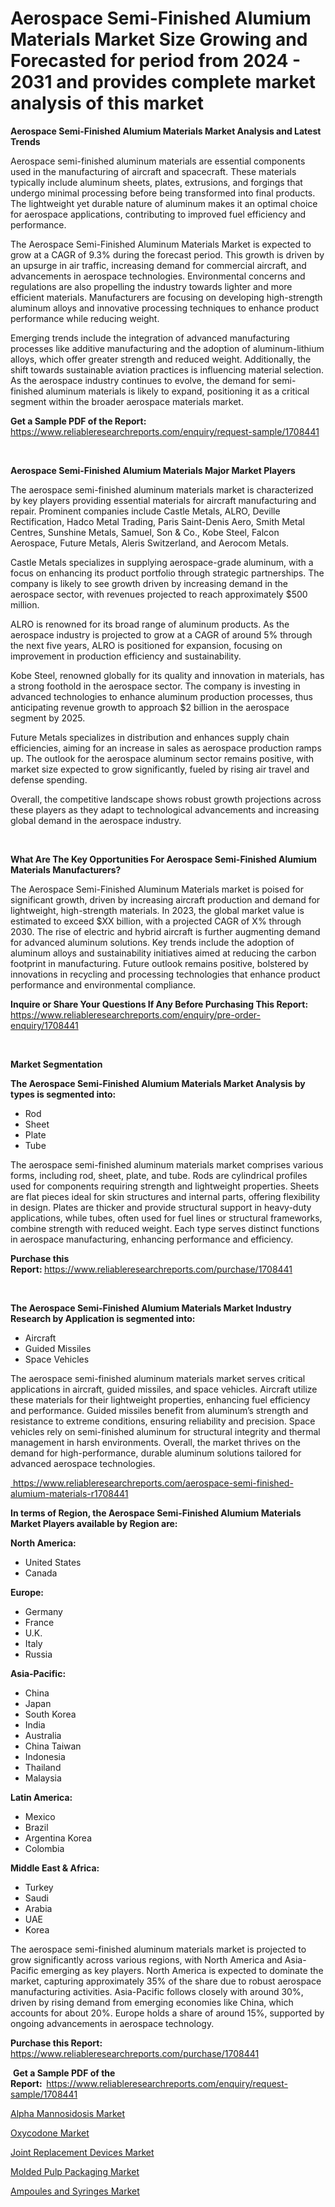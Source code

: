 <p><h1>Aerospace Semi-Finished Alumium Materials Market Size Growing and Forecasted for period from 2024 - 2031 and provides complete market analysis of this market</h1></p><p><strong>Aerospace Semi-Finished Alumium Materials Market Analysis and Latest Trends</strong></p>
<p><p>Aerospace semi-finished aluminum materials are essential components used in the manufacturing of aircraft and spacecraft. These materials typically include aluminum sheets, plates, extrusions, and forgings that undergo minimal processing before being transformed into final products. The lightweight yet durable nature of aluminum makes it an optimal choice for aerospace applications, contributing to improved fuel efficiency and performance.</p><p>The Aerospace Semi-Finished Aluminum Materials Market is expected to grow at a CAGR of 9.3% during the forecast period. This growth is driven by an upsurge in air traffic, increasing demand for commercial aircraft, and advancements in aerospace technologies. Environmental concerns and regulations are also propelling the industry towards lighter and more efficient materials. Manufacturers are focusing on developing high-strength aluminum alloys and innovative processing techniques to enhance product performance while reducing weight.</p><p>Emerging trends include the integration of advanced manufacturing processes like additive manufacturing and the adoption of aluminum-lithium alloys, which offer greater strength and reduced weight. Additionally, the shift towards sustainable aviation practices is influencing material selection. As the aerospace industry continues to evolve, the demand for semi-finished aluminum materials is likely to expand, positioning it as a critical segment within the broader aerospace materials market.</p></p>
<p><strong>Get a Sample PDF of the Report:&nbsp;</strong> <a href="https://www.reliableresearchreports.com/enquiry/request-sample/1708441?utm_campaign=1509&utm_medium=2&utm_source=Github&utm_content=ia&utm_term=21102024&utm_id=aerospace-semi-finished-alumium-materials">https://www.reliableresearchreports.com/enquiry/request-sample/1708441</a></p>
<p>&nbsp;</p>
<p><strong>Aerospace Semi-Finished Alumium Materials Major Market Players</strong></p>
<p><p>The aerospace semi-finished aluminum materials market is characterized by key players providing essential materials for aircraft manufacturing and repair. Prominent companies include Castle Metals, ALRO, Deville Rectification, Hadco Metal Trading, Paris Saint-Denis Aero, Smith Metal Centres, Sunshine Metals, Samuel, Son & Co., Kobe Steel, Falcon Aerospace, Future Metals, Aleris Switzerland, and Aerocom Metals.</p><p>Castle Metals specializes in supplying aerospace-grade aluminum, with a focus on enhancing its product portfolio through strategic partnerships. The company is likely to see growth driven by increasing demand in the aerospace sector, with revenues projected to reach approximately $500 million.</p><p>ALRO is renowned for its broad range of aluminum products. As the aerospace industry is projected to grow at a CAGR of around 5% through the next five years, ALRO is positioned for expansion, focusing on improvement in production efficiency and sustainability.</p><p>Kobe Steel, renowned globally for its quality and innovation in materials, has a strong foothold in the aerospace sector. The company is investing in advanced technologies to enhance aluminum production processes, thus anticipating revenue growth to approach $2 billion in the aerospace segment by 2025.</p><p>Future Metals specializes in distribution and enhances supply chain efficiencies, aiming for an increase in sales as aerospace production ramps up. The outlook for the aerospace aluminum sector remains positive, with market size expected to grow significantly, fueled by rising air travel and defense spending.</p><p>Overall, the competitive landscape shows robust growth projections across these players as they adapt to technological advancements and increasing global demand in the aerospace industry.</p></p>
<p>&nbsp;</p>
<p><strong>What Are The Key Opportunities For Aerospace Semi-Finished Alumium Materials Manufacturers?</strong></p>
<p><p>The Aerospace Semi-Finished Aluminum Materials market is poised for significant growth, driven by increasing aircraft production and demand for lightweight, high-strength materials. In 2023, the global market value is estimated to exceed $XX billion, with a projected CAGR of X% through 2030. The rise of electric and hybrid aircraft is further augmenting demand for advanced aluminum solutions. Key trends include the adoption of aluminum alloys and sustainability initiatives aimed at reducing the carbon footprint in manufacturing. Future outlook remains positive, bolstered by innovations in recycling and processing technologies that enhance product performance and environmental compliance.</p></p>
<p><strong>Inquire or Share Your Questions If Any Before Purchasing This Report:</strong> <a href="https://www.reliableresearchreports.com/enquiry/pre-order-enquiry/1708441?utm_campaign=1509&utm_medium=2&utm_source=Github&utm_content=ia&utm_term=21102024&utm_id=aerospace-semi-finished-alumium-materials">https://www.reliableresearchreports.com/enquiry/pre-order-enquiry/1708441</a></p>
<p>&nbsp;</p>
<p><strong>Market Segmentation</strong></p>
<p><strong>The Aerospace Semi-Finished Alumium Materials Market Analysis by types is segmented into:</strong></p>
<p><ul><li>Rod</li><li>Sheet</li><li>Plate</li><li>Tube</li></ul></p>
<p><p>The aerospace semi-finished aluminum materials market comprises various forms, including rod, sheet, plate, and tube. Rods are cylindrical profiles used for components requiring strength and lightweight properties. Sheets are flat pieces ideal for skin structures and internal parts, offering flexibility in design. Plates are thicker and provide structural support in heavy-duty applications, while tubes, often used for fuel lines or structural frameworks, combine strength with reduced weight. Each type serves distinct functions in aerospace manufacturing, enhancing performance and efficiency.</p></p>
<p><strong>Purchase this Report:&nbsp;</strong><a href="https://www.reliableresearchreports.com/purchase/1708441?utm_campaign=1509&utm_medium=2&utm_source=Github&utm_content=ia&utm_term=21102024&utm_id=aerospace-semi-finished-alumium-materials">https://www.reliableresearchreports.com/purchase/1708441</a></p>
<p>&nbsp;</p>
<p><strong>The Aerospace Semi-Finished Alumium Materials Market Industry Research by Application is segmented into:</strong></p>
<p><ul><li>Aircraft</li><li>Guided Missiles</li><li>Space Vehicles</li></ul></p>
<p><p>The aerospace semi-finished aluminum materials market serves critical applications in aircraft, guided missiles, and space vehicles. Aircraft utilize these materials for their lightweight properties, enhancing fuel efficiency and performance. Guided missiles benefit from aluminum’s strength and resistance to extreme conditions, ensuring reliability and precision. Space vehicles rely on semi-finished aluminum for structural integrity and thermal management in harsh environments. Overall, the market thrives on the demand for high-performance, durable aluminum solutions tailored for advanced aerospace technologies.</p></p>
<p><a href="https://www.reliableresearchreports.com/aerospace-semi-finished-alumium-materials-r1708441?utm_campaign=1509&utm_medium=2&utm_source=Github&utm_content=ia&utm_term=21102024&utm_id=aerospace-semi-finished-alumium-materials">&nbsp;https://www.reliableresearchreports.com/aerospace-semi-finished-alumium-materials-r1708441</a></p>
<p><strong>In terms of Region, the Aerospace Semi-Finished Alumium Materials Market Players available by Region are:</strong></p>
<p>
    <p> <strong> North America: </strong>
        <ul>
            <li>United States</li>
            <li>Canada</li>
        </ul>
        </p> 
    <p> <strong> Europe: </strong>
        <ul>
            <li>Germany</li>
            <li>France</li>
            <li>U.K.</li>
            <li>Italy</li>
            <li>Russia</li>
        </ul>
        </p> 
    <p> <strong> Asia-Pacific: </strong>
        <ul>
            <li>China</li>
            <li>Japan</li>
            <li>South Korea</li>
            <li>India</li>
            <li>Australia</li>
            <li>China Taiwan</li>
            <li>Indonesia</li>
            <li>Thailand</li>
            <li>Malaysia</li>
        </ul>
        </p> 
    <p> <strong> Latin America: </strong>
        <ul>
            <li>Mexico</li>
            <li>Brazil</li>
            <li>Argentina Korea</li>
            <li>Colombia</li>
        </ul>
        </p> 
    <p> <strong> Middle East & Africa: </strong>
        <ul>
            <li>Turkey</li>
            <li>Saudi</li>
            <li>Arabia</li>
            <li>UAE</li>
            <li>Korea</li>
        </ul>
    </p>
    </p>
<p><p>The aerospace semi-finished aluminum materials market is projected to grow significantly across various regions, with North America and Asia-Pacific emerging as key players. North America is expected to dominate the market, capturing approximately 35% of the share due to robust aerospace manufacturing activities. Asia-Pacific follows closely with around 30%, driven by rising demand from emerging economies like China, which accounts for about 20%. Europe holds a share of around 15%, supported by ongoing advancements in aerospace technology.</p></p>
<p><strong>Purchase this Report: </strong><a href="https://www.reliableresearchreports.com/purchase/1708441?utm_campaign=1509&utm_medium=2&utm_source=Github&utm_content=ia&utm_term=21102024&utm_id=aerospace-semi-finished-alumium-materials">https://www.reliableresearchreports.com/purchase/1708441</a></p>
<p>&nbsp;<strong>Get a Sample PDF of the Report:&nbsp;&nbsp;</strong><a href="https://www.reliableresearchreports.com/enquiry/request-sample/1708441?utm_campaign=1509&utm_medium=2&utm_source=Github&utm_content=ia&utm_term=21102024&utm_id=aerospace-semi-finished-alumium-materials">https://www.reliableresearchreports.com/enquiry/request-sample/1708441</a></p>
<p><strong></strong></p>
<p><p><a href="https://www.linkedin.com/pulse/alpha-mannosidosis-market-outlook-complete-industry-analysis-yxddf?utm_campaign=1509&utm_medium=2&utm_source=Github&utm_content=ia&utm_term=21102024&utm_id=aerospace-semi-finished-alumium-materials">Alpha Mannosidosis Market</a></p><p><a href="https://www.linkedin.com/pulse/oxycodone-market-consolidation-impact-structure-2024-2031-qibif?utm_campaign=1509&utm_medium=2&utm_source=Github&utm_content=ia&utm_term=21102024&utm_id=aerospace-semi-finished-alumium-materials">Oxycodone Market</a></p><p><a href="https://www.linkedin.com/pulse/global-joint-replacement-devices-market-focus-application-asd9c?utm_campaign=1509&utm_medium=2&utm_source=Github&utm_content=ia&utm_term=21102024&utm_id=aerospace-semi-finished-alumium-materials">Joint Replacement Devices Market</a></p><p><a href="https://www.linkedin.com/pulse/molded-pulp-packaging-market-opportunities-emerging-global-trends-l5ibc?utm_campaign=1509&utm_medium=2&utm_source=Github&utm_content=ia&utm_term=21102024&utm_id=aerospace-semi-finished-alumium-materials">Molded Pulp Packaging Market</a></p><p><a href="https://www.linkedin.com/pulse/strategic-market-insights-global-ampoules-syringes-2024-rsdaf?utm_campaign=1509&utm_medium=2&utm_source=Github&utm_content=ia&utm_term=21102024&utm_id=aerospace-semi-finished-alumium-materials">Ampoules and Syringes Market</a></p></p>